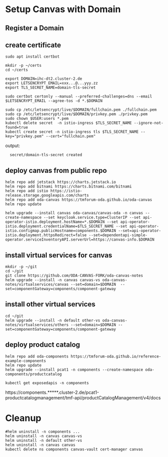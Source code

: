 # Setup Canvas with Domain

## Register a Domain


## create certificate

```
sudo apt install certbot

mkdir -p ~/certs
cd ~/certs

export DOMAIN=ihc-dt2.cluster-2.de
export LETSENCRYPT_EMAIL=xxx...@...yyy.zz
export TLS_SECRET_NAME=domain-tls-secret

sudo certbot certonly --manual --preferred-challenges=dns --email $LETSENCRYPT_EMAIL --agree-tos -d *.$DOMAIN

sudo cp /etc/letsencrypt/live/$DOMAIN/fullchain.pem ./fullchain.pem
sudo cp /etc/letsencrypt/live/$DOMAIN/privkey.pem ./privkey.pem
sudo chown $USER:users *.pem
kubectl delete secret  -n istio-ingress $TLS_SECRET_NAME --ignore-not-found=true
kubectl create secret -n istio-ingress tls $TLS_SECRET_NAME --key="privkey.pem" --cert="fullchain.pem"
```

output: 

```
  secret/domain-tls-secret created
```

## deploy canvas from public repo


```
helm repo add jetstack https://charts.jetstack.io
helm repo add bitnami https://charts.bitnami.com/bitnami
helm repo add istio https://istio-release.storage.googleapis.com/charts
helm repo add oda-canvas https://tmforum-oda.github.io/oda-canvas
helm repo update

helm upgrade --install canvas oda-canvas/canvas-oda -n canvas --create-namespace --set keycloak.service.type=ClusterIP --set api-operator-istio.deployment.hostName=*.$DOMAIN --set api-operator-istio.deployment.credentialName=$TLS_SECRET_NAME --set api-operator-istio.configmap.publicHostname=components.$DOMAIN --set=api-operator-istio.deployment.httpsRedirect=false --set=dependentapi-simple-operator.serviceInventoryAPI.serverUrl=https://canvas-info.$DOMAIN
```


## install virtual services for canvas

```
mkdir -p ~/git
cd ~/git
git clone https://github.com/ODA-CANVAS-FORK/oda-canvas-notes
helm upgrade --install -n canvas canvas-vs oda-canvas-notes/virtualservices/canvas --set=domain=$DOMAIN  --set=componentGateway=components/component-gateway
```


## install other virtual services

```
cd ~/git
helm upgrade --install -n default other-vs oda-canvas-notes/virtualservices/others --set=domain=$DOMAIN --set=componentGateway=components/component-gateway
```


## deploy product catalog

```
helm repo add oda-components https://tmforum-oda.github.io/reference-example-components
helm repo update
helm upgrade --install pcat1 -n components --create-namespace oda-components/productcatalog 
```

```
kubectl get exposedapis -n components
```

https://components.*****.cluster-2.de/pcat1-productcatalogmanagement/tmf-api/productCatalogManagement/v4/docs


# Cleanup

```
#helm uninstall -n components ...
helm uninstall -n canvas canvas-vs
helm uninstall -n default other-vs
helm uninstall -n canvas canvas
kubectl delete ns components canvas-vault cert-manager canvas
```

